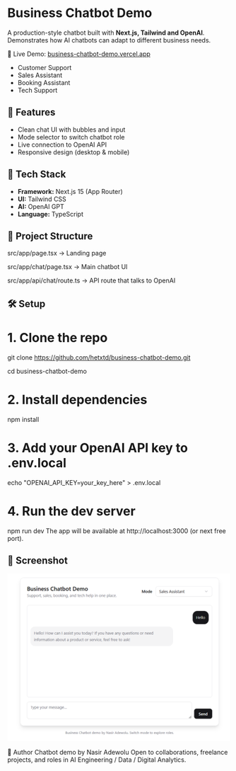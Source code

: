 # Business Chatbot Demo
A production-style chatbot built with **Next.js, Tailwind and OpenAI**.  
Demonstrates how AI chatbots can adapt to different business needs.

🔗 Live Demo: [business-chatbot-demo.vercel.app](https://business-chatbot-demo.vercel.app)


- Customer Support  
- Sales Assistant  
- Booking Assistant  
- Tech Support  

## 🚀 Features
- Clean chat UI with bubbles and input  
- Mode selector to switch chatbot role  
- Live connection to OpenAI API  
- Responsive design (desktop & mobile)  

## 🔧 Tech Stack
- **Framework:** Next.js 15 (App Router)  
- **UI:** Tailwind CSS 
- **AI:** OpenAI GPT 
- **Language:** TypeScript  

## 📂 Project Structure
src/app/page.tsx -> Landing page

src/app/chat/page.tsx -> Main chatbot UI

src/app/api/chat/route.ts -> API route that talks to OpenAI


## 🛠 Setup

# 1. Clone the repo
git clone https://github.com/hetxtd/business-chatbot-demo.git

cd business-chatbot-demo

# 2. Install dependencies
npm install

# 3. Add your OpenAI API key to .env.local
echo "OPENAI_API_KEY=your_key_here" > .env.local

# 4. Run the dev server
npm run dev
The app will be available at http://localhost:3000 (or next free port).

## 📸 Screenshot
![Chatbot Screenshot](public/screenshot.png)


👤 Author
Chatbot demo by Nasir Adewolu
Open to collaborations, freelance projects, and roles in AI Engineering / Data / Digital Analytics.

